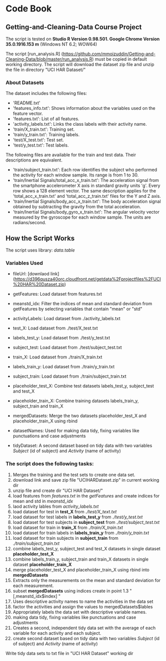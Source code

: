 # Code Book
## Getting-and-Cleaning-Data Course Project

The script is tested on **Studio R Version 0.98.501. Google Chrome Version 35.0.1916.153 m**  (Windows NT 6.2; WOW64) 

The script [run_analysis.R] (https://github.com/mmoizuddin/Getting-and-Cleaning-Data/blob/master/run_analysis.R) must be copied in default working directory. 
The script will download the dataset zip file and unzip the file in directory "UCI HAR Dataset/"

### About Datasets
The dataset includes the following files:

- 'README.txt'
- 'features_info.txt': Shows information about the variables used on the feature vector.
- 'features.txt': List of all features.
- 'activity_labels.txt': Links the class labels with their activity name.
- 'train/X_train.txt': Training set.
- 'train/y_train.txt': Training labels.
- 'test/X_test.txt': Test set.
- 'test/y_test.txt': Test labels.

The following files are available for the train and test data. Their descriptions are equivalent. 

- 'train/subject_train.txt': Each row identifies the subject who performed the activity for each window sample. Its range is from 1 to 30. 
- 'train/Inertial Signals/total_acc_x_train.txt': The acceleration signal from the smartphone accelerometer X axis in standard gravity units 'g'. Every row shows a 128 element vector. The same description applies for the 'total_acc_x_train.txt' and 'total_acc_z_train.txt' files for the Y and Z axis. 
- 'train/Inertial Signals/body_acc_x_train.txt': The body acceleration signal obtained by subtracting the gravity from the total acceleration. 
- 'train/Inertial Signals/body_gyro_x_train.txt': The angular velocity vector measured by the gyroscope for each window sample. The units are radians/second. 

## How the Script Works
The script uses library: *data.table*

### Variables Used
  * fileUrl:        [downlaod link] (https://d396qusza40orc.cloudfront.net/getdata%2Fprojectfiles%2FUCI%20HAR%20Dataset.zip) 
  
  * getFeatures:         Load dataset from features.txt
  * meanstd_idx:         Filter the indices of mean and standard deviation from getFeatures by selecting variables that contain "mean" or "std"    
  * activityLabels:      Load dataset from ./activity_labels.txt
  * test_X:              Load dataset from ./test/X_test.txt    
  * labels_test_y:       Load dataset from ./test/y_test.txt
  * subject_test:        Load dataset from ./test/subject_test.txt
  * train_X:             Load dataset from ./train/X_train.txt     
  * labels_train_y:      Load dataset from ./train/y_train.txt 
  * subject_train:       Load dataset from ./train/subject_train.txt
  * placeholder_test_X:  Combine test datasets labels_test_y, subject_test and test_X
  * placeholder_train_X: Combine training datasets labels_train_y, subject_train and train_X
  * mergedDatasets:      Merge the two datasets placeholder_test_X and placeholder_train_X using rbind
  * datasetNames:        Used for making data tidy, fixing variables like punctuations and case adjustments 
  * tidyDataset:         A second dataset based on tidy data with two variables *Subject* (id of subject) and *Activity* (name of activity)
  
### The script does the following tasks: 
1. Merges the training and the test sets to create one data set.
  1.  download link and save zip file "UCIHARDataset.zip" in current working dir
  2.  unzip file and create dir "UCI HAR Dataset/"
  3.  load features from *features.txt* in the *getFeatures* and create indices for mean and std in *meanstd_idx*
  4.  laod activity lables from *activity_labels.txt*
  5.  load dataset for test in **test_X** from *./test/X_text.txt*
  6.  load dataset for test labels in **labels_test_y** from *./test/y_test.txt*
  7.  load dataset for test subjects in **subject_test** from *./test/subject_test.txt*
  8.  load dataset for train in **train_X** from *./train/X_train.txt*
  9.  load dataset for train labels in **labels_train_y** from *./train/y_train.txt*
  10. load dataset for train subjects in **subject_train** from *./train/subject_train.txt*
  11. combine labels_test_y, subject_test and test_X datasets in single dataset **placeholder_test_X** 
  12. combine labels_train_y, subject_train and train_X datasets in single dataset **placeholder_train_X** 
  13. merge placeholder_test_X and placeholder_train_X using rbind into **mergedDatasets**
2. Extracts only the measurements on the mean and standard deviation for each measurement. 
  1.  subset **mergedDatasets** using indices create in point 1.3 " [,meanstd_idx$index] "
3. Uses descriptive activity names to name the activities in the data set
  1.  factor the activities and assign the values to mergedDatasets$lables
4. Appropriately labels the data set with descriptive variable names. 
  1.  making data tidy, fixing variables like punctuations and case adjustments 
5. Creates a second, independent tidy data set with the average of each variable for each activity and each subject.
  1. create second dataset based on tidy data with two variables *Subject* (id of subject) and *Activity* (name of activity)

Write tidy data sets to txt file in "UCI HAR Dataset" working dir 
